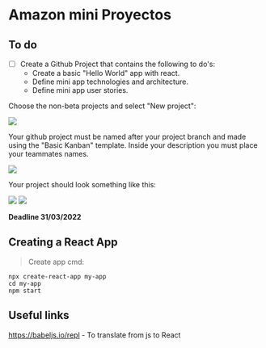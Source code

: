 # Amazon mini Proyectos

## To do
- [ ] Create a Github Project that contains the following to do's:
    - Create a basic "Hello World" app with react.
    - Define mini app technologies and architecture.
    - Define mini app user stories.

Choose the non-beta projects and select "New project":

![](https://i.imgur.com/HV1OJd4.png)

Your github project must be named after your project branch and made using the "Basic Kanban" template. Inside your description you must place your teammates names.

![](https://i.imgur.com/J83PyXO.png)

Your project should look something like this:

![](https://i.imgur.com/JH2p1Iu.png)
![](https://i.imgur.com/6CgjObu.png)

**Deadline 31/03/2022**

## Creating a React App
> Create app cmd: 
```
npx create-react-app my-app
cd my-app
npm start
```
## Useful links
https://babeljs.io/repl - To translate from js to React
